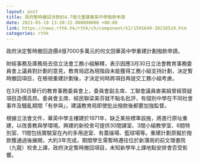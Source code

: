 ```yaml
---
layout: post
title: 政府暫時撤回涉款約4.7億元重建華英中學撥款申請　
date: 2021-05-19 13:20:22.000000000 +08:00
link: https://news.rthk.hk/rthk/ch/component/k2/1591649-20210519.htm
categories: rthk
---
```


政府決定暫時撤回造價4億7000多萬元的何文田華英中學重建計劃撥款申請。

財經事務及庫務局去信立法會工務小組解釋，表示因應3月30日立法會教育事務委員會上議員對計劃的意見，教育局認為現階段未能獲得工務小組支持計劃，決定暫時撤回項目，在檢視重建計劃後，才決定何時將項目再提交工務小組考慮。

在3月30日舉行的教育事務委員會上，委員會副主席、工聯會議員麥美娟曾經質疑項目造價高昂。委員會主席、經民聯梁美芬就不點名批評，有個別中學在不同社會事件及騷亂期間「有參與」，建議教育局即使批出撥款後都要加強監督。

根據立法會文件，華英中學主樓建於1971年，缺乏某些標準設施，將進行原址重建，以改善教與學環境。興建的新校舍可提供30間課室、3間小組教學室、6間特別室、11間包括實驗室在內的多用途室、有蓋操場、籃球場等。重建計劃原擬於撥款獲通過後展開，大約3年完成，期間學生需暫時遷往位於新蒲崗的前文理書院（九龍）校舍上課，政府決定暫時撤回項目，未知新學年上課地點安排會否受影響。
